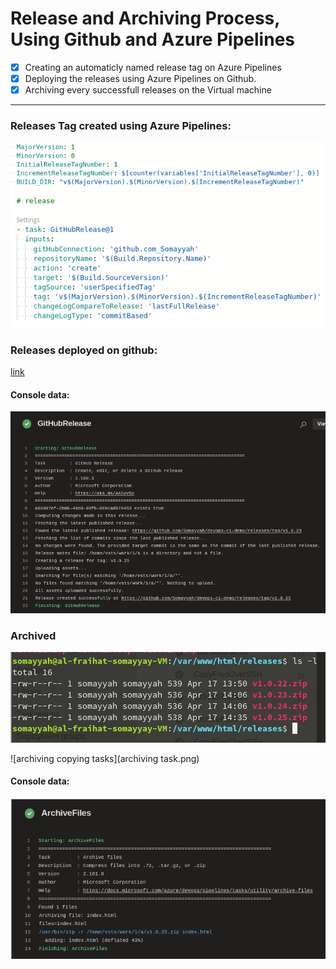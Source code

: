 # Release and Archiving Process, Using Github and Azure Pipelines

- [x] Creating an automaticly named release tag on Azure Pipelines
- [x] Deploying the releases using Azure Pipelines on Github.
- [x] Archiving every successfull releases on the Virtual machine

---------------------------------------------------------------------------
### Releases Tag created using Azure Pipelines:
![release variables](yamlrelease.png)
![release task](releasecode.png)

### Releases deployed on github:
[link ](https://github.com/Somayyah/devops-ci-demo/releases)

#### Console data:
![release data](releasedata.png)

### Archived 
![archived releases](releases_on_vm.png)

![archiving copying tasks](archiving task.png)
#### Console data:
![release data](archivedata.png)
